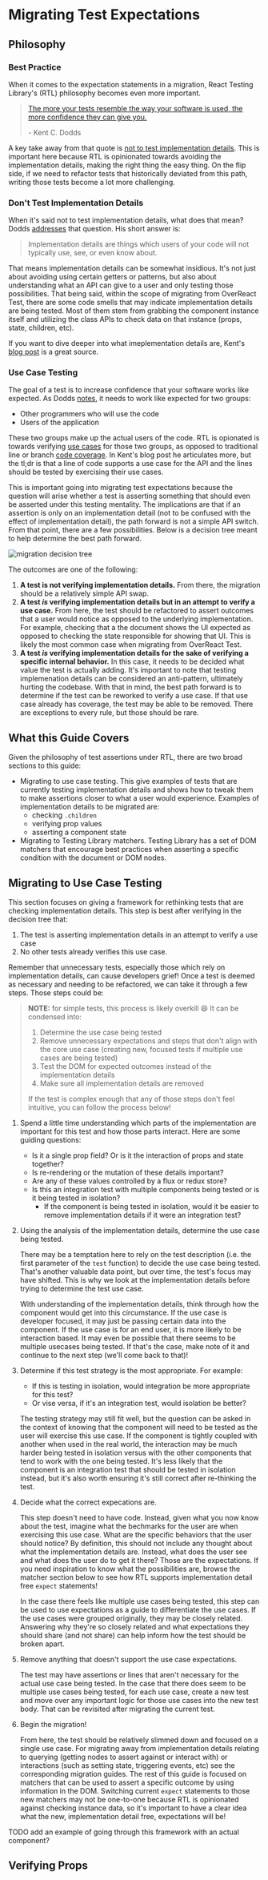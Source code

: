 # Migrating Test Expectations

## Philosophy

### Best Practice

When it comes to the expectation statements in a migration, React Testing Library's (RTL) philosophy becomes even more important.

> [The more your tests resemble the way your software is used, the more confidence they can give you.](https://testing-library.com/docs/guiding-principles)
>
> \- Kent C. Dodds

A key take away from that quote is [not to test implementation details][implementation-details-blog]. This is important here because RTL is opinionated towards avoiding the implementation details, making the right thing the easy thing. On the flip side, if we need to refactor tests that historically deviated from this path, writing those tests become a lot more challenging.

### Don't Test Implementation Details

When it's said not to test implementation details, what does that mean? Dodds [addresses][implementation-details-blog-implementation-explanation] that question. His short answer is:

> Implementation details are things which users of your code will not typically use, see, or even know about.

That means implementation details can be somewhat insidious. It's not just about avoiding using certain getters or patterns, but also about understanding what an API can give to a user and only testing those possibilities. That being said, within the scope of migrating from OverReact Test, there are some code smells that may indicate implementation details are being tested. Most of them stem from grabbing the component instance itself and utilizing the class APIs to check data on that instance (props, state, children, etc).

If you want to dive deeper into what imeplementation details are, Kent's [blog post][implementation-details-blog] is a great source.

### Use Case Testing

The goal of a test is to increase confidence that your software works like expected. As Dodds [notes][use-case-testing-react], it needs to work like expected for two groups:

- Other programmers who will use the code
- Users of the application

These two groups make up the actual users of the code. RTL is opionated is towards verifying [use cases][use-case-testing] for those two groups, as opposed to traditional line or branch [code coverage][code-coverage]. In Kent's blog post he articulates more, but the tl;dr is that a line of code supports a use case for the API and the lines should be tested by exercising their use cases.

This is important going into migrating test expectations because the question will arise whether a test is asserting something that should even be asserted under this testing mentality. The implications are that if an assertion is only on an implementation detail (not to be confused with the effect of implementation detail), the path forward is not a simple API switch. From that point, there are a few possibilities. Below is a decision tree meant to help determine the best path forward.

<img alt='migration decision tree' src='./images/migration_decision_tree7.png' />

The outcomes are one of the following:

1. **A test is not verifying implementation details.** From there, the migration should be a relatively simple API swap.
1. **A test _is_ verifying implementation details but in an attempt to verify a use case.** From here, the test should be refactored to assert outcomes that a user would notice as opposed to the underlying implementation. For example, checking that a the document shows the UI expected as opposed to checking the state responsible for showing that UI. This is likely the most common case when migrating from OverReact Test.
1. **A test _is_ verifying implementation details for the sake of verifying a specific internal behavior.** In this case, it needs to be decided what value the test is actually adding. It's important to note that testing implemenation details can be considered an anti-pattern, ultimately hurting the codebase. With that in mind, the best path forward is to determine if the test can be reworked to verify a use case. If that use case already has coverage, the test may be able to be removed. There are exceptions to every rule, but those should be rare.

## What this Guide Covers

Given the philosophy of test assertions under RTL, there are two broad sections to this guide:

- Migrating to use case testing. This give examples of tests that are currently testing implementation details and shows how to tweak them to make assertions closer to what a user would experience. Examples of implementation details to be migrated are:
  - checking `.children`
  - verifying prop values
  - asserting a component state
- Migrating to Testing Library matchers. Testing Library has a set of DOM matchers that encourage best practices when asserting a specific condition with the document or DOM nodes.

## Migrating to Use Case Testing

This section focuses on giving a framework for rethinking tests that are checking implementation details. This step is best after verifying in the decision tree that:

1. The test is asserting implementation details in an attempt to verify a use case
1. No other tests already verifies this use case.

Remember that unnecessary tests, especially those which rely on implementation details, can cause developers grief! Once a test is deemed as necessary and needing to be refactored, we can take it through a few steps. Those steps could be:

> **NOTE:** for simple tests, this process is likely overkill 😄 It can be condensed into:
>
> 1. Determine the use case being tested
> 1. Remove unnecessary expectations and steps that don't align with the core use case (creating new, focused tests if multiple use cases are being tested)
> 1. Test the DOM for expected outcomes instead of the implementation details
> 1. Make sure all implementation details are removed
>
> If the test is complex enough that any of those steps don't feel intuitive, you can follow the process below!

1. Spend a little time understanding which parts of the implementation are important for this test and how those parts interact. Here are some guiding questions:

   - Is it a single prop field? Or is it the interaction of props and state together?
   - Is re-rendering or the mutation of these details important?
   - Are any of these values controlled by a flux or redux store?
   - Is this an integration test with multiple components being tested or is it being tested in isolation?
     - If the component is being tested in isolation, would it be easier to remove implementation details if it were an integration test?

1. Using the analysis of the implementation details, determine the use case being tested.

   There may be a temptation here to rely on the test description (i.e. the first parameter of the `test` function) to decide the use case being tested. That's another valuable data point, but over time, the test's focus may have shifted. This is why we look at the implementation details before trying to determine the test use case.

   With understanding of the implementation details, think through how the component would get into this circumstance. If the use case is developer focused, it may just be passing certain data into the component. If the use case is for an end user, it is more likely to be interaction based. It may even be possible that there seems to be multiple usecases being tested. If that's the case, make note of it and continue to the next step (we'll come back to that)!

1. Determine if this test strategy is the most appropriate. For example:

   - If this is testing in isolation, would integration be more appropriate for this test?
   - Or vise versa, if it's an integration test, would isolation be better?

   The testing strategy may still fit well, but the question can be asked in the context of knowing that the component will need to be tested as the user will exercise this use case. If the component is tightly coupled with another when used in the real world, the interaction may be much harder being tested in isolation versus with the other components that tend to work with the one being tested. It's less likely that the component is an integration test that should be tested in isolation instead, but it's also worth ensuring it's still correct after re-thinking the test.

1. Decide what the correct expecations are.

   This step doesn't need to have code. Instead, given what you now know about the test, imagine what the bechmarks for the user are when exercising this use case. What are the specific behaviors that the user should notice? By definition, this should not include any thought about what the implementation details are. Instead, what does the user see and what does the user do to get it there? Those are the expectations. If you need inspiration to know what the possibilities are, browse the matcher section below to see how RTL supports implementation detail free `expect` statements!

   In the case there feels like multiple use cases being tested, this step can be used to use expectations as a guide to differentiate the use cases. If the use cases were grouped originally, they may be closely related. Answering why they're so closely related and what expectations they should share (and not share) can help inform how the test should be broken apart.

1. Remove anything that doesn't support the use case expectations.

   The test may have assertions or lines that aren't necessary for the actual use case being tested. In the case that there does seem to be multiple use cases being tested, for each use case, create a new test and move over any important logic for those use cases into the new test body. That can be revisited after migrating the current test.

1. Begin the migration!

   From here, the test should be relatively slimmed down and focused on a single use case. For migrating away from implementation details relating to querying (getting nodes to assert against or interact with) or interactions (such as setting state, triggering events, etc) see the corresponding migration guides. The rest of this guide is focused on matchers that can be used to assert a specific outcome by using information in the DOM. Switching current `expect` statements to those new matchers may not be one-to-one because RTL is opinionated against checking instance data, so it's important to have a clear idea what the new, implementation detail free, expectations will be!

TODO add an example of going through this framework with an actual component?

## Verifying Props

[implementation-details-blog]: https://kentcdodds.com/blog/testing-implementation-details
[implementation-details-blog-implementation-explanation]: https://kentcdodds.com/blog/testing-implementation-details#so-what-are-implementation-details-then
[use-case-testing]: https://kentcdodds.com/blog/how-to-know-what-to-test#code-coverage--use-case-coverage
[use-case-testing-react]: https://kentcdodds.com/blog/how-to-know-what-to-test#how-does-this-apply-to-react
[code-coverage]: https://kentcdodds.com/blog/write-tests#not-too-many
